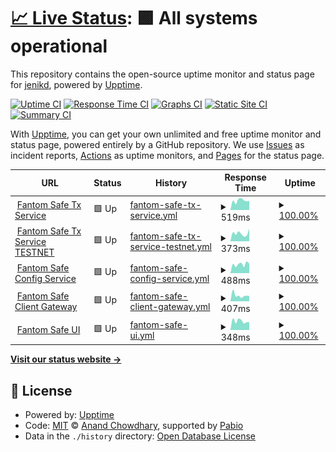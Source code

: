# [📈 Live Status](https://jenikd.github.io/SafeStatus): <!--live status--> **🟩 All systems operational**

This repository contains the open-source uptime monitor and status page for [jenikd](https://jenikd.github.io/SafeStatus), powered by [Upptime](https://github.com/upptime/upptime).

[![Uptime CI](https://github.com/jenikd/SafeStatus/workflows/Uptime%20CI/badge.svg)](https://github.com/jenikd/SafeStatus/actions?query=workflow%3A%22Uptime+CI%22)
[![Response Time CI](https://github.com/jenikd/SafeStatus/workflows/Response%20Time%20CI/badge.svg)](https://github.com/jenikd/SafeStatus/actions?query=workflow%3A%22Response+Time+CI%22)
[![Graphs CI](https://github.com/jenikd/SafeStatus/workflows/Graphs%20CI/badge.svg)](https://github.com/jenikd/SafeStatus/actions?query=workflow%3A%22Graphs+CI%22)
[![Static Site CI](https://github.com/jenikd/SafeStatus/workflows/Static%20Site%20CI/badge.svg)](https://github.com/jenikd/SafeStatus/actions?query=workflow%3A%22Static+Site+CI%22)
[![Summary CI](https://github.com/jenikd/SafeStatus/workflows/Summary%20CI/badge.svg)](https://github.com/jenikd/SafeStatus/actions?query=workflow%3A%22Summary+CI%22)

With [Upptime](https://upptime.js.org), you can get your own unlimited and free uptime monitor and status page, powered entirely by a GitHub repository. We use [Issues](https://github.com/jenikd/SafeStatus/issues) as incident reports, [Actions](https://github.com/jenikd/SafeStatus/actions) as uptime monitors, and [Pages](https://jenikd.github.io/SafeStatus) for the status page.

<!--start: status pages-->
<!-- This summary is generated by Upptime (https://github.com/upptime/upptime) -->
<!-- Do not edit this manually, your changes will be overwritten -->
<!-- prettier-ignore -->
| URL | Status | History | Response Time | Uptime |
| --- | ------ | ------- | ------------- | ------ |
| <img alt="" src="https://icons.duckduckgo.com/ip3/safe-txservice.fantom.network.ico" height="13"> [Fantom Safe Tx Service](https://safe-txservice.fantom.network/check/) | 🟩 Up | [fantom-safe-tx-service.yml](https://github.com/jenikd/SafeStatus/commits/HEAD/history/fantom-safe-tx-service.yml) | <details><summary><img alt="Response time graph" src="./graphs/fantom-safe-tx-service/response-time-week.png" height="20"> 519ms</summary><br><a href="https://jenikd.github.io/SafeStatus/history/fantom-safe-tx-service"><img alt="Response time 558" src="https://img.shields.io/endpoint?url=https%3A%2F%2Fraw.githubusercontent.com%2Fjenikd%2FSafeStatus%2FHEAD%2Fapi%2Ffantom-safe-tx-service%2Fresponse-time.json"></a><br><a href="https://jenikd.github.io/SafeStatus/history/fantom-safe-tx-service"><img alt="24-hour response time 505" src="https://img.shields.io/endpoint?url=https%3A%2F%2Fraw.githubusercontent.com%2Fjenikd%2FSafeStatus%2FHEAD%2Fapi%2Ffantom-safe-tx-service%2Fresponse-time-day.json"></a><br><a href="https://jenikd.github.io/SafeStatus/history/fantom-safe-tx-service"><img alt="7-day response time 519" src="https://img.shields.io/endpoint?url=https%3A%2F%2Fraw.githubusercontent.com%2Fjenikd%2FSafeStatus%2FHEAD%2Fapi%2Ffantom-safe-tx-service%2Fresponse-time-week.json"></a><br><a href="https://jenikd.github.io/SafeStatus/history/fantom-safe-tx-service"><img alt="30-day response time 508" src="https://img.shields.io/endpoint?url=https%3A%2F%2Fraw.githubusercontent.com%2Fjenikd%2FSafeStatus%2FHEAD%2Fapi%2Ffantom-safe-tx-service%2Fresponse-time-month.json"></a><br><a href="https://jenikd.github.io/SafeStatus/history/fantom-safe-tx-service"><img alt="1-year response time 558" src="https://img.shields.io/endpoint?url=https%3A%2F%2Fraw.githubusercontent.com%2Fjenikd%2FSafeStatus%2FHEAD%2Fapi%2Ffantom-safe-tx-service%2Fresponse-time-year.json"></a></details> | <details><summary><a href="https://jenikd.github.io/SafeStatus/history/fantom-safe-tx-service">100.00%</a></summary><a href="https://jenikd.github.io/SafeStatus/history/fantom-safe-tx-service"><img alt="All-time uptime 100.00%" src="https://img.shields.io/endpoint?url=https%3A%2F%2Fraw.githubusercontent.com%2Fjenikd%2FSafeStatus%2FHEAD%2Fapi%2Ffantom-safe-tx-service%2Fuptime.json"></a><br><a href="https://jenikd.github.io/SafeStatus/history/fantom-safe-tx-service"><img alt="24-hour uptime 100.00%" src="https://img.shields.io/endpoint?url=https%3A%2F%2Fraw.githubusercontent.com%2Fjenikd%2FSafeStatus%2FHEAD%2Fapi%2Ffantom-safe-tx-service%2Fuptime-day.json"></a><br><a href="https://jenikd.github.io/SafeStatus/history/fantom-safe-tx-service"><img alt="7-day uptime 100.00%" src="https://img.shields.io/endpoint?url=https%3A%2F%2Fraw.githubusercontent.com%2Fjenikd%2FSafeStatus%2FHEAD%2Fapi%2Ffantom-safe-tx-service%2Fuptime-week.json"></a><br><a href="https://jenikd.github.io/SafeStatus/history/fantom-safe-tx-service"><img alt="30-day uptime 100.00%" src="https://img.shields.io/endpoint?url=https%3A%2F%2Fraw.githubusercontent.com%2Fjenikd%2FSafeStatus%2FHEAD%2Fapi%2Ffantom-safe-tx-service%2Fuptime-month.json"></a><br><a href="https://jenikd.github.io/SafeStatus/history/fantom-safe-tx-service"><img alt="1-year uptime 100.00%" src="https://img.shields.io/endpoint?url=https%3A%2F%2Fraw.githubusercontent.com%2Fjenikd%2FSafeStatus%2FHEAD%2Fapi%2Ffantom-safe-tx-service%2Fuptime-year.json"></a></details>
| <img alt="" src="https://icons.duckduckgo.com/ip3/safe-txservice.testnet.fantom.network.ico" height="13"> [Fantom Safe Tx Service TESTNET](http://safe-txservice.testnet.fantom.network/check/) | 🟩 Up | [fantom-safe-tx-service-testnet.yml](https://github.com/jenikd/SafeStatus/commits/HEAD/history/fantom-safe-tx-service-testnet.yml) | <details><summary><img alt="Response time graph" src="./graphs/fantom-safe-tx-service-testnet/response-time-week.png" height="20"> 373ms</summary><br><a href="https://jenikd.github.io/SafeStatus/history/fantom-safe-tx-service-testnet"><img alt="Response time 390" src="https://img.shields.io/endpoint?url=https%3A%2F%2Fraw.githubusercontent.com%2Fjenikd%2FSafeStatus%2FHEAD%2Fapi%2Ffantom-safe-tx-service-testnet%2Fresponse-time.json"></a><br><a href="https://jenikd.github.io/SafeStatus/history/fantom-safe-tx-service-testnet"><img alt="24-hour response time 597" src="https://img.shields.io/endpoint?url=https%3A%2F%2Fraw.githubusercontent.com%2Fjenikd%2FSafeStatus%2FHEAD%2Fapi%2Ffantom-safe-tx-service-testnet%2Fresponse-time-day.json"></a><br><a href="https://jenikd.github.io/SafeStatus/history/fantom-safe-tx-service-testnet"><img alt="7-day response time 373" src="https://img.shields.io/endpoint?url=https%3A%2F%2Fraw.githubusercontent.com%2Fjenikd%2FSafeStatus%2FHEAD%2Fapi%2Ffantom-safe-tx-service-testnet%2Fresponse-time-week.json"></a><br><a href="https://jenikd.github.io/SafeStatus/history/fantom-safe-tx-service-testnet"><img alt="30-day response time 372" src="https://img.shields.io/endpoint?url=https%3A%2F%2Fraw.githubusercontent.com%2Fjenikd%2FSafeStatus%2FHEAD%2Fapi%2Ffantom-safe-tx-service-testnet%2Fresponse-time-month.json"></a><br><a href="https://jenikd.github.io/SafeStatus/history/fantom-safe-tx-service-testnet"><img alt="1-year response time 390" src="https://img.shields.io/endpoint?url=https%3A%2F%2Fraw.githubusercontent.com%2Fjenikd%2FSafeStatus%2FHEAD%2Fapi%2Ffantom-safe-tx-service-testnet%2Fresponse-time-year.json"></a></details> | <details><summary><a href="https://jenikd.github.io/SafeStatus/history/fantom-safe-tx-service-testnet">100.00%</a></summary><a href="https://jenikd.github.io/SafeStatus/history/fantom-safe-tx-service-testnet"><img alt="All-time uptime 100.00%" src="https://img.shields.io/endpoint?url=https%3A%2F%2Fraw.githubusercontent.com%2Fjenikd%2FSafeStatus%2FHEAD%2Fapi%2Ffantom-safe-tx-service-testnet%2Fuptime.json"></a><br><a href="https://jenikd.github.io/SafeStatus/history/fantom-safe-tx-service-testnet"><img alt="24-hour uptime 100.00%" src="https://img.shields.io/endpoint?url=https%3A%2F%2Fraw.githubusercontent.com%2Fjenikd%2FSafeStatus%2FHEAD%2Fapi%2Ffantom-safe-tx-service-testnet%2Fuptime-day.json"></a><br><a href="https://jenikd.github.io/SafeStatus/history/fantom-safe-tx-service-testnet"><img alt="7-day uptime 100.00%" src="https://img.shields.io/endpoint?url=https%3A%2F%2Fraw.githubusercontent.com%2Fjenikd%2FSafeStatus%2FHEAD%2Fapi%2Ffantom-safe-tx-service-testnet%2Fuptime-week.json"></a><br><a href="https://jenikd.github.io/SafeStatus/history/fantom-safe-tx-service-testnet"><img alt="30-day uptime 100.00%" src="https://img.shields.io/endpoint?url=https%3A%2F%2Fraw.githubusercontent.com%2Fjenikd%2FSafeStatus%2FHEAD%2Fapi%2Ffantom-safe-tx-service-testnet%2Fuptime-month.json"></a><br><a href="https://jenikd.github.io/SafeStatus/history/fantom-safe-tx-service-testnet"><img alt="1-year uptime 100.00%" src="https://img.shields.io/endpoint?url=https%3A%2F%2Fraw.githubusercontent.com%2Fjenikd%2FSafeStatus%2FHEAD%2Fapi%2Ffantom-safe-tx-service-testnet%2Fuptime-year.json"></a></details>
| <img alt="" src="https://icons.duckduckgo.com/ip3/safe.fantom.network.ico" height="13"> [Fantom Safe Config Service](https://safe.fantom.network/configservice/check/) | 🟩 Up | [fantom-safe-config-service.yml](https://github.com/jenikd/SafeStatus/commits/HEAD/history/fantom-safe-config-service.yml) | <details><summary><img alt="Response time graph" src="./graphs/fantom-safe-config-service/response-time-week.png" height="20"> 488ms</summary><br><a href="https://jenikd.github.io/SafeStatus/history/fantom-safe-config-service"><img alt="Response time 506" src="https://img.shields.io/endpoint?url=https%3A%2F%2Fraw.githubusercontent.com%2Fjenikd%2FSafeStatus%2FHEAD%2Fapi%2Ffantom-safe-config-service%2Fresponse-time.json"></a><br><a href="https://jenikd.github.io/SafeStatus/history/fantom-safe-config-service"><img alt="24-hour response time 525" src="https://img.shields.io/endpoint?url=https%3A%2F%2Fraw.githubusercontent.com%2Fjenikd%2FSafeStatus%2FHEAD%2Fapi%2Ffantom-safe-config-service%2Fresponse-time-day.json"></a><br><a href="https://jenikd.github.io/SafeStatus/history/fantom-safe-config-service"><img alt="7-day response time 488" src="https://img.shields.io/endpoint?url=https%3A%2F%2Fraw.githubusercontent.com%2Fjenikd%2FSafeStatus%2FHEAD%2Fapi%2Ffantom-safe-config-service%2Fresponse-time-week.json"></a><br><a href="https://jenikd.github.io/SafeStatus/history/fantom-safe-config-service"><img alt="30-day response time 479" src="https://img.shields.io/endpoint?url=https%3A%2F%2Fraw.githubusercontent.com%2Fjenikd%2FSafeStatus%2FHEAD%2Fapi%2Ffantom-safe-config-service%2Fresponse-time-month.json"></a><br><a href="https://jenikd.github.io/SafeStatus/history/fantom-safe-config-service"><img alt="1-year response time 506" src="https://img.shields.io/endpoint?url=https%3A%2F%2Fraw.githubusercontent.com%2Fjenikd%2FSafeStatus%2FHEAD%2Fapi%2Ffantom-safe-config-service%2Fresponse-time-year.json"></a></details> | <details><summary><a href="https://jenikd.github.io/SafeStatus/history/fantom-safe-config-service">100.00%</a></summary><a href="https://jenikd.github.io/SafeStatus/history/fantom-safe-config-service"><img alt="All-time uptime 100.00%" src="https://img.shields.io/endpoint?url=https%3A%2F%2Fraw.githubusercontent.com%2Fjenikd%2FSafeStatus%2FHEAD%2Fapi%2Ffantom-safe-config-service%2Fuptime.json"></a><br><a href="https://jenikd.github.io/SafeStatus/history/fantom-safe-config-service"><img alt="24-hour uptime 100.00%" src="https://img.shields.io/endpoint?url=https%3A%2F%2Fraw.githubusercontent.com%2Fjenikd%2FSafeStatus%2FHEAD%2Fapi%2Ffantom-safe-config-service%2Fuptime-day.json"></a><br><a href="https://jenikd.github.io/SafeStatus/history/fantom-safe-config-service"><img alt="7-day uptime 100.00%" src="https://img.shields.io/endpoint?url=https%3A%2F%2Fraw.githubusercontent.com%2Fjenikd%2FSafeStatus%2FHEAD%2Fapi%2Ffantom-safe-config-service%2Fuptime-week.json"></a><br><a href="https://jenikd.github.io/SafeStatus/history/fantom-safe-config-service"><img alt="30-day uptime 100.00%" src="https://img.shields.io/endpoint?url=https%3A%2F%2Fraw.githubusercontent.com%2Fjenikd%2FSafeStatus%2FHEAD%2Fapi%2Ffantom-safe-config-service%2Fuptime-month.json"></a><br><a href="https://jenikd.github.io/SafeStatus/history/fantom-safe-config-service"><img alt="1-year uptime 100.00%" src="https://img.shields.io/endpoint?url=https%3A%2F%2Fraw.githubusercontent.com%2Fjenikd%2FSafeStatus%2FHEAD%2Fapi%2Ffantom-safe-config-service%2Fuptime-year.json"></a></details>
| <img alt="" src="https://icons.duckduckgo.com/ip3/safe.fantom.network.ico" height="13"> [Fantom Safe Client Gateway](https://safe.fantom.network/v1/chains/250/safes/0x72a34AbafAB09b15E7191822A679f28E067C4a16) | 🟩 Up | [fantom-safe-client-gateway.yml](https://github.com/jenikd/SafeStatus/commits/HEAD/history/fantom-safe-client-gateway.yml) | <details><summary><img alt="Response time graph" src="./graphs/fantom-safe-client-gateway/response-time-week.png" height="20"> 407ms</summary><br><a href="https://jenikd.github.io/SafeStatus/history/fantom-safe-client-gateway"><img alt="Response time 486" src="https://img.shields.io/endpoint?url=https%3A%2F%2Fraw.githubusercontent.com%2Fjenikd%2FSafeStatus%2FHEAD%2Fapi%2Ffantom-safe-client-gateway%2Fresponse-time.json"></a><br><a href="https://jenikd.github.io/SafeStatus/history/fantom-safe-client-gateway"><img alt="24-hour response time 361" src="https://img.shields.io/endpoint?url=https%3A%2F%2Fraw.githubusercontent.com%2Fjenikd%2FSafeStatus%2FHEAD%2Fapi%2Ffantom-safe-client-gateway%2Fresponse-time-day.json"></a><br><a href="https://jenikd.github.io/SafeStatus/history/fantom-safe-client-gateway"><img alt="7-day response time 407" src="https://img.shields.io/endpoint?url=https%3A%2F%2Fraw.githubusercontent.com%2Fjenikd%2FSafeStatus%2FHEAD%2Fapi%2Ffantom-safe-client-gateway%2Fresponse-time-week.json"></a><br><a href="https://jenikd.github.io/SafeStatus/history/fantom-safe-client-gateway"><img alt="30-day response time 377" src="https://img.shields.io/endpoint?url=https%3A%2F%2Fraw.githubusercontent.com%2Fjenikd%2FSafeStatus%2FHEAD%2Fapi%2Ffantom-safe-client-gateway%2Fresponse-time-month.json"></a><br><a href="https://jenikd.github.io/SafeStatus/history/fantom-safe-client-gateway"><img alt="1-year response time 486" src="https://img.shields.io/endpoint?url=https%3A%2F%2Fraw.githubusercontent.com%2Fjenikd%2FSafeStatus%2FHEAD%2Fapi%2Ffantom-safe-client-gateway%2Fresponse-time-year.json"></a></details> | <details><summary><a href="https://jenikd.github.io/SafeStatus/history/fantom-safe-client-gateway">100.00%</a></summary><a href="https://jenikd.github.io/SafeStatus/history/fantom-safe-client-gateway"><img alt="All-time uptime 99.99%" src="https://img.shields.io/endpoint?url=https%3A%2F%2Fraw.githubusercontent.com%2Fjenikd%2FSafeStatus%2FHEAD%2Fapi%2Ffantom-safe-client-gateway%2Fuptime.json"></a><br><a href="https://jenikd.github.io/SafeStatus/history/fantom-safe-client-gateway"><img alt="24-hour uptime 100.00%" src="https://img.shields.io/endpoint?url=https%3A%2F%2Fraw.githubusercontent.com%2Fjenikd%2FSafeStatus%2FHEAD%2Fapi%2Ffantom-safe-client-gateway%2Fuptime-day.json"></a><br><a href="https://jenikd.github.io/SafeStatus/history/fantom-safe-client-gateway"><img alt="7-day uptime 100.00%" src="https://img.shields.io/endpoint?url=https%3A%2F%2Fraw.githubusercontent.com%2Fjenikd%2FSafeStatus%2FHEAD%2Fapi%2Ffantom-safe-client-gateway%2Fuptime-week.json"></a><br><a href="https://jenikd.github.io/SafeStatus/history/fantom-safe-client-gateway"><img alt="30-day uptime 100.00%" src="https://img.shields.io/endpoint?url=https%3A%2F%2Fraw.githubusercontent.com%2Fjenikd%2FSafeStatus%2FHEAD%2Fapi%2Ffantom-safe-client-gateway%2Fuptime-month.json"></a><br><a href="https://jenikd.github.io/SafeStatus/history/fantom-safe-client-gateway"><img alt="1-year uptime 99.99%" src="https://img.shields.io/endpoint?url=https%3A%2F%2Fraw.githubusercontent.com%2Fjenikd%2FSafeStatus%2FHEAD%2Fapi%2Ffantom-safe-client-gateway%2Fuptime-year.json"></a></details>
| <img alt="" src="https://icons.duckduckgo.com/ip3/safe.fantom.network.ico" height="13"> [Fantom Safe UI](https://safe.fantom.network/welcome) | 🟩 Up | [fantom-safe-ui.yml](https://github.com/jenikd/SafeStatus/commits/HEAD/history/fantom-safe-ui.yml) | <details><summary><img alt="Response time graph" src="./graphs/fantom-safe-ui/response-time-week.png" height="20"> 348ms</summary><br><a href="https://jenikd.github.io/SafeStatus/history/fantom-safe-ui"><img alt="Response time 354" src="https://img.shields.io/endpoint?url=https%3A%2F%2Fraw.githubusercontent.com%2Fjenikd%2FSafeStatus%2FHEAD%2Fapi%2Ffantom-safe-ui%2Fresponse-time.json"></a><br><a href="https://jenikd.github.io/SafeStatus/history/fantom-safe-ui"><img alt="24-hour response time 306" src="https://img.shields.io/endpoint?url=https%3A%2F%2Fraw.githubusercontent.com%2Fjenikd%2FSafeStatus%2FHEAD%2Fapi%2Ffantom-safe-ui%2Fresponse-time-day.json"></a><br><a href="https://jenikd.github.io/SafeStatus/history/fantom-safe-ui"><img alt="7-day response time 348" src="https://img.shields.io/endpoint?url=https%3A%2F%2Fraw.githubusercontent.com%2Fjenikd%2FSafeStatus%2FHEAD%2Fapi%2Ffantom-safe-ui%2Fresponse-time-week.json"></a><br><a href="https://jenikd.github.io/SafeStatus/history/fantom-safe-ui"><img alt="30-day response time 338" src="https://img.shields.io/endpoint?url=https%3A%2F%2Fraw.githubusercontent.com%2Fjenikd%2FSafeStatus%2FHEAD%2Fapi%2Ffantom-safe-ui%2Fresponse-time-month.json"></a><br><a href="https://jenikd.github.io/SafeStatus/history/fantom-safe-ui"><img alt="1-year response time 354" src="https://img.shields.io/endpoint?url=https%3A%2F%2Fraw.githubusercontent.com%2Fjenikd%2FSafeStatus%2FHEAD%2Fapi%2Ffantom-safe-ui%2Fresponse-time-year.json"></a></details> | <details><summary><a href="https://jenikd.github.io/SafeStatus/history/fantom-safe-ui">100.00%</a></summary><a href="https://jenikd.github.io/SafeStatus/history/fantom-safe-ui"><img alt="All-time uptime 100.00%" src="https://img.shields.io/endpoint?url=https%3A%2F%2Fraw.githubusercontent.com%2Fjenikd%2FSafeStatus%2FHEAD%2Fapi%2Ffantom-safe-ui%2Fuptime.json"></a><br><a href="https://jenikd.github.io/SafeStatus/history/fantom-safe-ui"><img alt="24-hour uptime 100.00%" src="https://img.shields.io/endpoint?url=https%3A%2F%2Fraw.githubusercontent.com%2Fjenikd%2FSafeStatus%2FHEAD%2Fapi%2Ffantom-safe-ui%2Fuptime-day.json"></a><br><a href="https://jenikd.github.io/SafeStatus/history/fantom-safe-ui"><img alt="7-day uptime 100.00%" src="https://img.shields.io/endpoint?url=https%3A%2F%2Fraw.githubusercontent.com%2Fjenikd%2FSafeStatus%2FHEAD%2Fapi%2Ffantom-safe-ui%2Fuptime-week.json"></a><br><a href="https://jenikd.github.io/SafeStatus/history/fantom-safe-ui"><img alt="30-day uptime 100.00%" src="https://img.shields.io/endpoint?url=https%3A%2F%2Fraw.githubusercontent.com%2Fjenikd%2FSafeStatus%2FHEAD%2Fapi%2Ffantom-safe-ui%2Fuptime-month.json"></a><br><a href="https://jenikd.github.io/SafeStatus/history/fantom-safe-ui"><img alt="1-year uptime 100.00%" src="https://img.shields.io/endpoint?url=https%3A%2F%2Fraw.githubusercontent.com%2Fjenikd%2FSafeStatus%2FHEAD%2Fapi%2Ffantom-safe-ui%2Fuptime-year.json"></a></details>

<!--end: status pages-->

[**Visit our status website →**](https://jenikd.github.io/SafeStatus)

## 📄 License

- Powered by: [Upptime](https://github.com/upptime/upptime)
- Code: [MIT](./LICENSE) © [Anand Chowdhary](https://anandchowdhary.com), supported by [Pabio](https://pabio.com)
- Data in the `./history` directory: [Open Database License](https://opendatacommons.org/licenses/odbl/1-0/)
